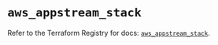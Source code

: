 # `aws_appstream_stack`

Refer to the Terraform Registry for docs: [`aws_appstream_stack`](https://registry.terraform.io/providers/hashicorp/aws/5.95.0/docs/resources/appstream_stack).
